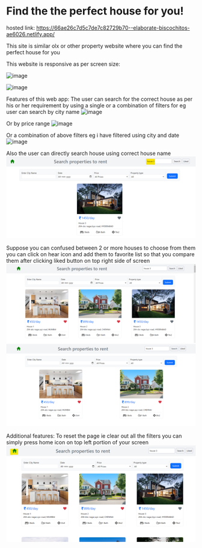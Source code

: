 # Find the the perfect house for you!

hosted link: https://66ae26c7d5c7de7c82729b70--elaborate-biscochitos-ae6026.netlify.app/

This site is similar olx or other property website where you can find the perfect house for you 

This website is responsive as per screen size: 

![image](https://github.com/user-attachments/assets/29ea7baf-6fad-4a62-878b-0b731fec19d4) 

![image](https://github.com/user-attachments/assets/a6752f94-c092-459c-bfc4-8b51c89e09d8)



Features of this web app:
The user can search for the correct house as per his or her requirement by using a single or a combination of filters for eg user can search by city name 
![image](https://github.com/user-attachments/assets/0ef02ade-b2dd-4854-b25e-f36fb45ec066)

Or by price range 
![image](https://github.com/user-attachments/assets/6b0ffec4-1582-4339-a9c2-a0d456fcb66a)

Or a combination of above filters eg i have filtered using city and date
![image](https://github.com/user-attachments/assets/d1a33e9d-6ee9-4505-b1de-5d96211af485)

Also the user can directly search house using correct house name
![alt text](image.png)

Suppose you can confused between 2 or more houses to choose from them you can click on hear icon and add them to favorite list so that you compare them after clicking liked button on top right side of screen 
![alt text](image-1.png)
![alt text](image-2.png)


Additional features:
To reset the page ie clear out all the filters you can simply press home icon on top left portion of your screen 
![alt text](image-3.png)
